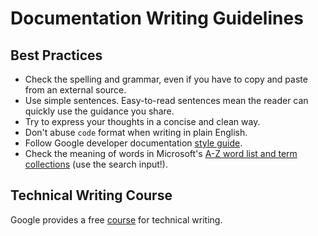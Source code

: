 # Documentation Writing Guidelines

## Best Practices

+ Check the spelling and grammar, even if you have to copy and paste from an external source.
+ Use simple sentences. Easy-to-read sentences mean the reader can quickly use the guidance you share.
+ Try to express your thoughts in a concise and clean way.
+ Don't abuse `code` format when writing in plain English.
+ Follow Google developer documentation [style guide](https://developers.google.com/style).
+ Check the meaning of words in Microsoft's [A-Z word list and term collections](https://docs.microsoft.com/en-us/style-guide/a-z-word-list-term-collections/term-collections/accessibility-terms) (use the search input!).

## Technical Writing Course

Google provides a free [course](https://developers.google.com/tech-writing/overview) for technical writing.
